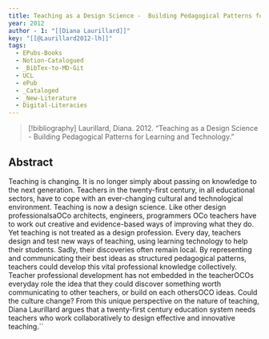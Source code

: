 ```yaml
---
title: Teaching as a Design Science -  Building Pedagogical Patterns for Learning and Technology
year: 2012
author - 1: "[[Diana Laurillard]]"
key: "[[@Laurillard2012-lh]]"
tags:
  - EPubs-Books
  - Notion-Catalogued
  - _BibTex-to-MD-Git
  - UCL
  - ePub
  - _Cataloged
  - _New-Literature
  - Digital-Literacies
---
```


> [!bibliography]
> Laurillard, Diana. 2012. “Teaching as a Design Science -  Building Pedagogical Patterns for Learning and Technology.” 

## Abstract
Teaching is changing. It is no longer simply about passing on knowledge to the next generation. Teachers in the twenty-first century, in all educational sectors, have to cope with an ever-changing cultural and technological environment. Teaching is now a design science. Like other design professionalsaOCo architects, engineers, programmers OCo teachers have to work out creative and evidence-based ways of improving what they do. Yet teaching is not treated as a design profession. Every day, teachers design and test new ways of teaching, using learning technology to help their students. Sadly, their discoveries often remain local. By representing and communicating their best ideas as structured pedagogical patterns, teachers could develop this vital professional knowledge collectively. Teacher professional development has not embedded in the teacherOCOs everyday role the idea that they could discover something worth communicating to other teachers, or build on each othersOCO ideas. Could the culture change? From this unique perspective on the nature of teaching, Diana Laurillard argues that a twenty-first century education system needs teachers who work collaboratively to design effective and innovative teaching.``